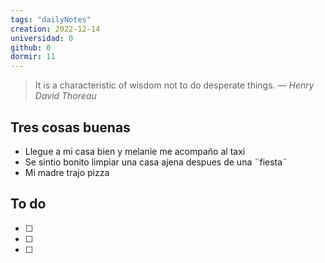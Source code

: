 ```yaml
---
tags: "dailyNotes"
creation: 2022-12-14
universidad: 0
github: 0
dormir: 11
---
```


> It is a characteristic of wisdom not to do desperate things.
> — <cite>Henry David Thoreau</cite>

## Tres cosas buenas 
- Llegue a mi casa bien y melanie me acompaño al taxi 
- Se sintio bonito limpiar una casa ajena despues de una ¨fiesta¨
- Mi madre trajo pizza 

## To do
- [ ] 
- [ ] 
- [ ] 

